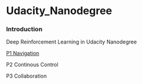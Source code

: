 # Udacity_Nanodegree

### Introduction

Deep Reinforcement Learning in Udacity Nanodegree

[P1 Navigation](https://github.com/AnHongIl/Udacity_Nanodegree/edit/master/p1_navigation/)

P2 Continous Control

P3 Collaboration
